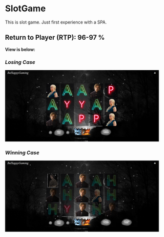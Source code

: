 # SlotGame
This is slot game. Just first experience with a SPA. 

## **Return to Player (RTP): 96-97 %**

**View is below:**

### *Losing Case*
![BeHappy Game Slot View (Losing Case )](https://github.com/behappyall/SlotGame/blob/master/ReadmeImage/GameField_2.png)
### *Winning Case*
![BeHappy Game Slot View (Winning Case)](https://github.com/behappyall/SlotGame/blob/master/ReadmeImage/GameField.png)
